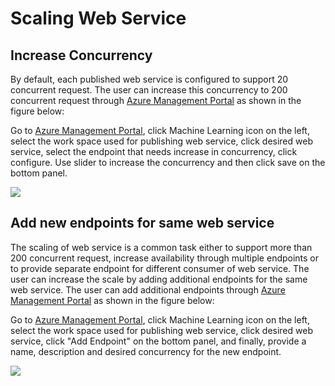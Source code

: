 # Scaling Web Service #
## Increase Concurrency ##
By default, each published web service is configured to support 20 concurrent request. The user can increase this concurrency to 200 concurrent request through [Azure Management Portal](https://manage.windowsazure.com/) as shown in the figure below:



Go to [Azure Management Portal](https://manage.windowsazure.com/), click Machine Learning icon on the left, select the work space used for publishing web service, click desired web service, select the endpoint that needs increase in concurrency,  click configure. Use slider to increase the concurrency and then click save on the bottom panel.


![](http://neerajkh.blob.core.windows.net/images/ConfigureEndpointCapture.png)

## Add new endpoints for same web service ##
The scaling of web service is a common task either to support more than 200 concurrent request, increase availability through multiple endpoints or to provide separate endpoint for different consumer of web service. The user can increase the scale by adding additional endpoints for the same web service. The user can add additional endpoints through [Azure Management Portal](https://manage.windowsazure.com/) as shown in the figure below:


Go to [Azure Management Portal](https://manage.windowsazure.com/), click Machine Learning icon on the left, select the work space used for publishing web service, click desired web service, click "Add Endpoint" on the bottom panel, and finally, provide a name, description and desired concurrency for the new endpoint.


![](http://neerajkh.blob.core.windows.net/images/AddEndpoint.png)
